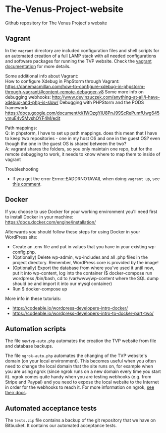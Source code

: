 # The-Venus-Project-website
Github repository for The Venus Project's website

## Vagrant
In the `vagrant` directory are included configuration files and shell scripts for an automated creation of a full LAMP stack with all needed configurations and software packages for running the TVP website. Check the [vagrant documentation](https://www.vagrantup.com/docs/) for more details.

Some additional info about Vagrant:  
How to configure Xdebug in PhpStorm through Vagrant: https://danemacmillan.com/how-to-configure-xdebug-in-phpstorm-through-vagrant/#content-remote-debugger-v8
Some more info on debugging webhooks: http://www.devinzuczek.com/anything-at-all/i-have-xdebug-and-php-is-slow/ 
Debugging with PHPStorm and the PODS framework: https://docs.google.com/document/d/1WOzgYlU8PnJ99ScRePumfUwg645vmuE4v5MyshOYF4M/edit

Path mappings:  
Q: in phpstorm, I have to set up path mappings. does this mean that I have to keep two repositories - one in my host OS and one in the guest OS? even though the one in the guest OS is shared between the two?  
A: vagrant shares the folders, so you only maintain one repo, but for the remote debugging to work, it needs to know where to map them to inside of vagrant

Troubleshooting  
- If you get the error Errno::EADDRNOTAVAIL when doing `vagrant up`, see [this comment](https://github.com/mitchellh/vagrant/issues/3031#issuecomment-288570525).

## Docker

If you choose to use Docker for your working environment you'll need first to install Docker in your machine:
https://docs.docker.com/engine/installation/

Afterwards you should follow these steps for using Docker in your WordPress site:

- Create an .env file and put in values that you have in your existing wp-config.php.
- (Optionally) Delete wp-admin, wp-includes and all .php files in the project directory. Remember, WordPress core is provided by the image!
- (Optionally) Export the database from where you've used it until now, put it into wp-content, log into the container ($ docker-compose run wordpress /bin/bash, cd to /var/www/wp-content where the SQL dump should be and import it into our mysql container)
- Run $ docker-compose up

More info in these tutorials:
- https://codeable.io/wordpress-developers-intro-docker/
- https://codeable.io/wordpress-developers-intro-to-docker-part-two/

## Automation scripts
The file `newtvp-auto.php` automates the creation the TVP website from file and database backups.

The file `ngrok-auto.php` automates the changing of the TVP website's domain (on your local environment). This becomes useful when you often need to change the local domain that the site runs on, for example when you are using ngrok (since ngrok runs on a new domain every time you start it). ngrok comes quite handy when you are testing webhooks (e.g. from Stripe and Paypal) and you need to expose the local website to the Internet in order for the webhooks to reach it. For more information on ngrok, [see their docs](https://ngrok.com/docs).

## Automated acceptance tests
The `tests.zip` file contains a backup of the git repository that we have on Bitbucket. It contains our automated acceptance tests.
